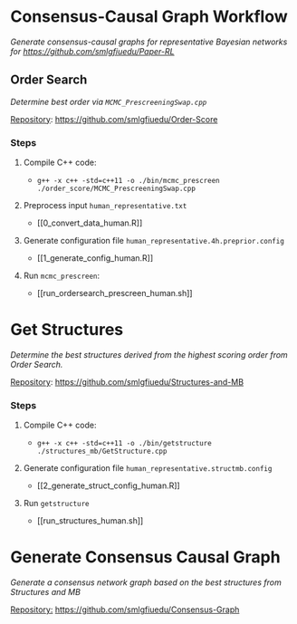 # Consensus-Causal Graph Workflow
*Generate consensus-causal graphs for representative Bayesian networks for https://github.com/smlgfiuedu/Paper-RL*
## Order Search
*Determine best order via `MCMC_PrescreeningSwap.cpp`*

<u>Repository</u>: https://github.com/smlgfiuedu/Order-Score
### Steps
1. Compile C++ code: 
	- `g++ -x c++ -std=c++11 -o ./bin/mcmc_prescreen ./order_score/MCMC_PrescreeningSwap.cpp`

2. Preprocess input `human_representative.txt` 
	- [[0_convert_data_human.R]]

3. Generate configuration file `human_representative.4h.preprior.config`
	- [[1_generate_config_human.R]]

4. Run `mcmc_prescreen`:
	- [[run_ordersearch_prescreen_human.sh]]

# Get Structures
*Determine the best structures derived from the highest scoring order from Order Search.*

<u>Repository</u>: https://github.com/smlgfiuedu/Structures-and-MB

### Steps
1. Compile C++ code:
	- `g++ -x c++ -std=c++11 -o ./bin/getstructure ./structures_mb/GetStructure.cpp`

2.  Generate configuration file `human_representative.structmb.config`
	- [[2_generate_struct_config_human.R]]

3. Run `getstructure`
	- [[run_structures_human.sh]]

# Generate Consensus Causal Graph
*Generate a consensus network graph based on the best structures from Structures and MB*

<u>Repository:</u> https://github.com/smlgfiuedu/Consensus-Graph